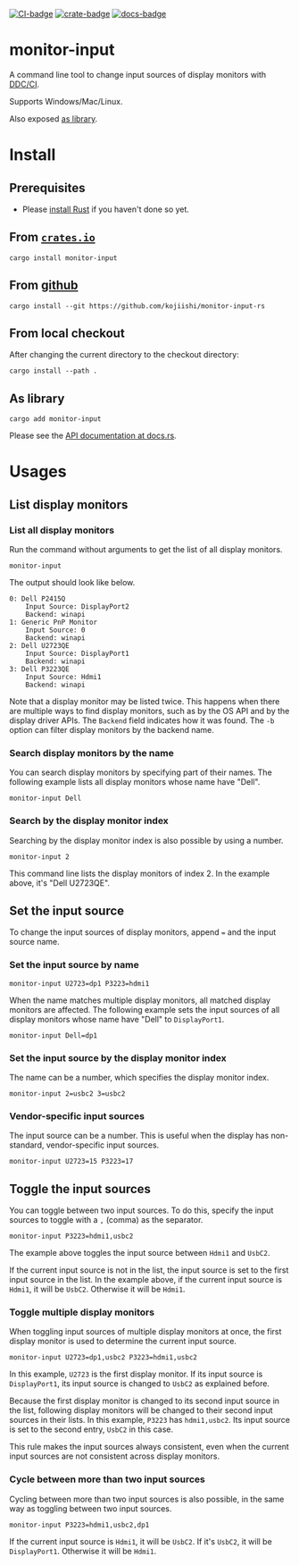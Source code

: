 [![CI-badge]][CI]
[![crate-badge]][crate]
[![docs-badge]][docs]

[CI-badge]: https://github.com/kojiishi/monitor-input-rs/actions/workflows/rust.yml/badge.svg
[CI]: https://github.com/kojiishi/monitor-input-rs/actions/workflows/rust.yml
[crate-badge]: https://img.shields.io/crates/v/monitor-input.svg
[crate]: https://crates.io/crates/monitor-input
[docs-badge]: https://docs.rs/monitor-input/badge.svg
[docs]: https://docs.rs/monitor-input/

# monitor-input

A command line tool to change input sources of display monitors with [DDC/CI].

Supports Windows/Mac/Linux.

Also exposed [as library](#as-library).

[DDC/CI]: https://en.wikipedia.org/wiki/Display_Data_Channel

# Install

## Prerequisites

* Please [install Rust] if you haven't done so yet.

[install Rust]: https://rustup.rs/

## From [`crates.io`][crate]

```shell-session
cargo install monitor-input
```

## From [github](https://github.com/kojiishi/monitor-input-rs)

```shell-session
cargo install --git https://github.com/kojiishi/monitor-input-rs
```

## From local checkout

After changing the current directory to the checkout directory:
```shell-session
cargo install --path .
```

## As library

```shell-session
cargo add monitor-input
```
Please see the [API documentation at docs.rs][docs].

# Usages

## List display monitors

### List all display monitors

Run the command without arguments
to get the list of all display monitors.
```shell-session
monitor-input
```
The output should look like below.
```shell-session
0: Dell P2415Q
    Input Source: DisplayPort2
    Backend: winapi
1: Generic PnP Monitor
    Input Source: 0
    Backend: winapi
2: Dell U2723QE
    Input Source: DisplayPort1
    Backend: winapi
3: Dell P3223QE
    Input Source: Hdmi1
    Backend: winapi
```

Note that a display monitor may be listed twice.
This happens when there are multiple ways to find display monitors,
such as by the OS API and by the display driver APIs.
The `Backend` field indicates how it was found.
The `-b` option can filter display monitors
by the backend name.

### Search display monitors by the name

You can search display monitors
by specifying part of their names.
The following example lists all display monitors
whose name have "Dell".
```shell-session
monitor-input Dell
```

### Search by the display monitor index

Searching by the display monitor index is also possible
by using a number.
```shell-session
monitor-input 2
```
This command line lists the display monitors of index 2.
In the example above,
it's "Dell U2723QE".

## Set the input source

To change the input sources of display monitors,
append `=` and the input source name.

### Set the input source by name
```shell-session
monitor-input U2723=dp1 P3223=hdmi1
```

When the name matches multiple display monitors,
all matched display monitors are affected.
The following example sets the input sources of all display monitors
whose name have "Dell" to `DisplayPort1`.
```shell-session
monitor-input Dell=dp1
```

### Set the input source by the display monitor index

The name can be a number,
which specifies the display monitor index.
```shell-session
monitor-input 2=usbc2 3=usbc2
```

###  Vendor-specific input sources
The input source can be a number.
This is useful when the display has non-standard, vendor-specific input sources.
```shell-session
monitor-input U2723=15 P3223=17
```

## Toggle the input sources

You can toggle between two input sources.
To do this, specify the input sources to toggle
with a `,` (comma) as the separator.
```shell-session
monitor-input P3223=hdmi1,usbc2
```
The example above toggles the input source between `Hdmi1` and `UsbC2`.

If the current input source is not in the list,
the input source is set to the first input source in the list.
In the example above,
if the current input source is `Hdmi1`, it will be `UsbC2`.
Otherwise it will be `Hdmi1`.

### Toggle multiple display monitors

When toggling input sources of multiple display monitors at once,
the first display monitor is used to determine the current input source.
```shell-session
monitor-input U2723=dp1,usbc2 P3223=hdmi1,usbc2
```
In this example, `U2723` is the first display monitor.
If its input source is `DisplayPort1`,
its input source is changed to `UsbC2` as explained before.

Because the first display monitor is changed
to its second input source in the list,
following display monitors will be changed
to their second input sources in their lists.
In this example, `P3223` has `hdmi1,usbc2`.
Its input source is set to the second entry, `UsbC2` in this case.

This rule makes the input sources always consistent,
even when the current input sources are not consistent across display monitors.

### Cycle between more than two input sources

Cycling between more than two input sources is also possible,
in the same way as toggling between two input sources.
```shell-session
monitor-input P3223=hdmi1,usbc2,dp1
```
If the current input source is `Hdmi1`, it will be `UsbC2`.
If it's `UsbC2`, it will be `DisplayPort1`.
Otherwise it will be `Hdmi1`.
